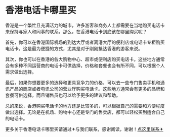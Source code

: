 # 香港电话卡哪里买

香港是一个繁忙且充满活力的城市，许多游客和商务人士都需要在当地购买电话卡来保持与家人和同事的联系。那么，在香港电话卡到底该在哪里购买呢？

首先，你可以在香港国际机场的到达大厅或者离港大厅的便利店或电话卡专柜购买电话卡。这是最为便捷的方式，尤其是对于刚刚抵达香港的游客来说。

其次，你也可以在香港的各大购物中心、超市或便利店购买电话卡。这些地方通常会有多种不同运营商的电话卡可供选择，价格和套餐也会有所不同，可以根据个人需求做出选择。

最后，如果你想要更多的选择和更具竞争力的价格，可以去一些专门售卖手机和通讯产品的商店或者电讯公司的营业厅购买电话卡。这些地方通常会有更多的品牌和套餐可供选择，而且销售员也可以给予更多的建议和帮助。

总的来说，香港购买电话卡的地方还是比较多的，可以根据自己的需要和方便程度做出选择。无论是在机场、购物中心还是专门的售卖店，都可以轻松买到适合自己的电话卡。

更多关于香港电话卡哪里买请通过✈与我们联系，感谢阅读，谢谢！[点这里联系✈](https://t.me/pt99bot)